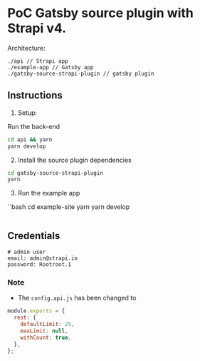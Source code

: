# PoC Gatsby source plugin with Strapi v4.

Architecture:

```
./api // Strapi app
./example-app // Gatsby app
./gatsby-source-strapi-plugin // gatsby plugin
```

## Instructions

1. Setup:

Run the back-end

```bash
cd api && yarn
yarn develop
```

2. Install the source plugin dependencies

```bash
cd gatsby-source-strapi-plugin
yarn
```

3. Run the example app

``bash
cd example-site
yarn
yarn develop

```

```

## Credentials

```
# admin user
email: admin@strapi.io
password: Rootroot.1
```

### Note

- The `config.api.js` has been changed to

```js
module.exports = {
  rest: {
    defaultLimit: 25,
    maxLimit: null,
    withCount: true,
  },
};
```
